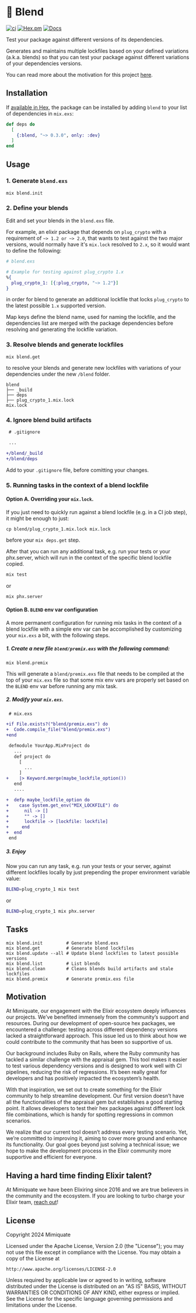# 🥣 Blend

[![ci](https://github.com/mimiquate/blend/actions/workflows/ci.yml/badge.svg?branch=main)](https://github.com/mimiquate/blend/actions?query=branch%3Amain)
[![Hex.pm](https://img.shields.io/hexpm/v/blend.svg)](https://hex.pm/packages/blend)
[![Docs](https://img.shields.io/badge/docs-gray.svg)](https://hexdocs.pm/blend)

Test your package against different versions of its dependencies.

Generates and maintains multiple lockfiles based on your defined variations (a.k.a. blends)
so that you can test your package against different variations of your dependencies versions.

You can read more about the motivation for this project [here](#Motivation).

## Installation

If [available in Hex](https://hex.pm/docs/publish), the package can be installed
by adding `blend` to your list of dependencies in `mix.exs`:

```elixir
def deps do
  [
    {:blend, "~> 0.3.0", only: :dev}
  ]
end
```

## Usage

### 1. Generate `blend.exs`

```
mix blend.init
```

### 2. Define your blends

Edit and set your blends in the `blend.exs` file.

For example, an elixir package that depends on `plug_crypto` with a requirement of `~> 1.2 or ~> 2.0`,
that wants to test against the two major versions, would normally have it's `mix.lock` resolved to
`2.x`, so it would want to define the following:

```elixir
# blend.exs

# Example for testing against plug_crypto 1.x
%{
  plug_crypto_1: [{:plug_crypto, "~> 1.2"}]
}
```

in order for blend to generate an additional lockfile that locks `plug_crypto` to the latest possible
`1.x` supported version.

Map keys define the blend name, used for naming the lockfile, and the dependencies list are
merged with the package dependencies before resolving and generating the lockfile variation.

### 3. Resolve blends and generate lockfiles

```
mix blend.get
```

to resolve your blends and generate new lockfiles with variations of your dependencies under the new `/blend` folder.

```
blend
├── _build
├── deps
├── plug_crypto_1.mix.lock
mix.lock
```

### 4. Ignore blend build artifacts

```diff
 # .gitignore

 ...

+/blend/_build
+/blend/deps
```

Add to your `.gitignore` file, before comitting your changes.


### 5. Running tasks in the context of a blend lockfile

#### Option A. Overriding your `mix.lock`.

If you just need to quickly run against a blend lockfile (e.g. in a CI job step), it might be enough to just:

```
cp blend/plug_crypto_1.mix.lock mix.lock
```

before your `mix deps.get` step.

After that you can run any additional task, e.g. run your tests or your phx.server, which will run in the context
of the specific blend lockfile copied.

```sh
mix test
```

or

```sh
mix phx.server
```

#### Option B. `BLEND` env var configuration

A more permanent configuration for running mix tasks in the context of a blend lockfile with a simple env var
can be accomplished by customizing your `mix.exs` a bit, with the following steps.

##### 1. Create a new file `blend/premix.exs` with the following command:

```
mix blend.premix
```

This will generate a `blend/premix.exs` file that needs to be compiled at the top of your `mix.exs` file
so that some mix env vars are properly set based on the `BLEND` env var before running any mix task.

##### 2. Modify your `mix.exs`.

```diff
 # mix.exs

+if File.exists?("blend/premix.exs") do
+  Code.compile_file("blend/premix.exs")
+end

 defmodule YourApp.MixProject do
   ...
   def project do
     [
       ...
     ]
+    |> Keyword.merge(maybe_lockfile_option())
   end
   ....

+  defp maybe_lockfile_option do
+    case System.get_env("MIX_LOCKFILE") do
+      nil -> []
+      "" -> []
+      lockfile -> [lockfile: lockfile]
+     end
+  end
 end
```

##### 3. Enjoy

Now you can run any task, e.g. run your tests or your server, against different lockfiles locally by just
prepending the proper environment variable value:

```sh
BLEND=plug_crypto_1 mix test
```

or

```sh
BLEND=plug_crypto_1 mix phx.server
```

## Tasks

```
mix blend.init         # Generate blend.exs
mix blend.get          # Generate blend lockfiles
mix blend.update --all # Update blend lockfiles to latest possible versions
mix blend.list         # List blends
mix blend.clean        # Cleans blends build artifacts and stale lockfiles
mix blend.premix       # Generate premix.exs file
```


## Motivation

At Mimiquate, our engagement with the Elixir ecosystem deeply influences our projects. We’ve benefited immensely from the community’s support and resources. During our development of open-source hex packages, we encountered a challenge: testing across different dependency versions lacked a straightforward approach. This issue led us to think about how we could contribute to the community that has been so supportive of us.

Our background includes Ruby on Rails, where the Ruby community has tackled a similar challenge with the appraisal gem. This tool makes it easier to test various dependency versions and is designed to work well with CI pipelines, reducing the risk of regressions. It’s been really great for developers and has positively impacted the ecosystem’s health.

With that inspiration, we set out to create something for the Elixir community to help streamline development. Our first version doesn’t have all the functionalities of the appraisal gem but establishes a good starting point. It allows developers to test their hex packages against different lock file combinations, which is handy for spotting regressions in common scenarios.

We realize that our current tool doesn’t address every testing scenario. Yet, we’re committed to improving it, aiming to cover more ground and enhance its functionality. Our goal goes beyond just solving a technical issue; we hope to make the development process in the Elixir community more supportive and efficient for everyone.

## Having a hard time finding Elixir talent?

At Mimiquate we have been Elixiring since 2016 and we are true believers in the community and the ecosystem.
If you are looking to turbo charge your Elixir team, [reach out](mailto:contact@mimiquate.com?subject=Elixir%20team%20augmentation)!

## License

Copyright 2024 Mimiquate

Licensed under the Apache License, Version 2.0 (the "License");
you may not use this file except in compliance with the License.
You may obtain a copy of the License at

    http://www.apache.org/licenses/LICENSE-2.0

Unless required by applicable law or agreed to in writing, software
distributed under the License is distributed on an "AS IS" BASIS,
WITHOUT WARRANTIES OR CONDITIONS OF ANY KIND, either express or implied.
See the License for the specific language governing permissions and
limitations under the License.
